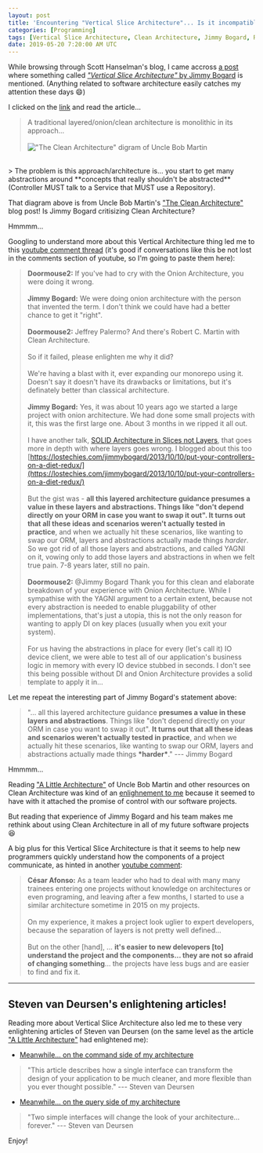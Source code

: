 ```yaml
---
layout: post
title: 'Encountering "Vertical Slice Architecture"... Is it incompatible with Clean Architecture?'
categories: [Programming]
tags: [Vertical Slice Architecture, Clean Architecture, Jimmy Bogard, Robert Martin, Steven van Deursen]
date: 2019-05-20 7:20:00 AM UTC
---
```


<!-- May 20, 2019 3:20:00 PM Philippine Time -->

While browsing through Scott Hanselman's blog, I came accross [a post](https://www.hanselman.com/blog/ExampleCodeOpinionatedContosoUniversityOnASPNETCore20sRazorPages.aspx) where something called [_"Vertical Slice Architecture"_ by Jimmy Bogard](https://jimmybogard.com/vertical-slice-architecture/) is mentioned. (Anything related to software architecture easily catches my attention these days :smile:) 

I clicked on the [link](https://jimmybogard.com/vertical-slice-architecture/) and read the article...

> A traditional layered/onion/clean architecture is monolithic in its approach...
<br /><br />
> !["The Clean Architecture" digram of Uncle Bob Martin](https://blog.cleancoder.com/uncle-bob/images/2012-08-13-the-clean-architecture/CleanArchitecture.jpg)
<br />
> The problem is this approach/architecture is... you start to get many abstractions around **concepts that really shouldn't be abstracted** (Controller MUST talk to a Service that MUST use a Repository).


<!--more-->


That diagram above is from Uncle Bob Martin's ["The Clean Architecture"](https://blog.cleancoder.com/uncle-bob/2012/08/13/the-clean-architecture.html) blog post! Is Jimmy Bogard critisizing Clean Architecture?

Hmmmm...

Googling to understand more about this Vertical Architecture thing led me to this [youtube comment thread](https://www.youtube.com/watch?v=SUiWfhAhgQw&lc=UgzDmpq_2SHwmuSgIL54AaABAg) (it's good if conversations like this be not lost in the comments section of youtube, so I'm going to paste them here):

> **Doormouse2:** 
If you've had to cry with the Onion Architecture, you were doing it wrong.
<br /><br />
**Jimmy Bogard:** 
We were doing onion architecture with the person that invented the term. I don't think we could have had a better chance to get it "right".
<br /><br />
> **Doormouse2:** 
Jeffrey Palermo? And there's Robert C. Martin with Clean Architecture. 
<br /><br />
So if it failed, please enlighten me why it did? 
<br /><br />
We're having a blast with it, ever expanding our monorepo using it. Doesn't say it doesn't have its drawbacks or limitations, but it's definately better than classical architecture.﻿
<br /><br />
**Jimmy Bogard:** 
Yes, it was about 10 years ago we started a large project with onion architecture. We had done some small projects with it, this was the first large one. About 3 months in we ripped it all out. 
<br /><br />
I have another talk, [SOLID Architecture in Slices not Layers](https://www.youtube.com/watch?v=wTd-VcJCs_M), that goes more in depth with where layers goes wrong. I blogged about this too [https://lostechies.com/jimmybogard/2013/10/10/put-your-controllers-on-a-diet-redux/](https://lostechies.com/jimmybogard/2013/10/10/put-your-controllers-on-a-diet-redux/)
<br /><br />
But the gist was - **all this layered architecture guidance presumes a value in these layers and abstractions. Things like "don't depend directly on your ORM in case you want to swap it out". It turns out that all these ideas and scenarios weren't actually tested in practice**, and when we actually hit these scenarios, like wanting to swap our ORM, layers and abstractions actually made things *harder*. So we got rid of all those layers and abstractions, and called YAGNI on it, vowing only to add those layers and abstractions in when we felt true pain. 7-8 years later, still no pain.
<br /><br />
> **Doormouse2:** 
​@Jimmy Bogard Thank you for this clean and elaborate breakdown of your experience with Onion Architecture. While I sympathise with the YAGNI argument to a certain extent, because not every abstraction is needed to enable pluggability of other implementations, that's just a utopia, this is not the only reason for wanting to apply DI on key places (usually when you exit your system). 
<br /><br />
For us having the abstractions in place for every (let's call it) IO device client, we were able to test all of our application's business logic in memory with every IO device stubbed in seconds. I don't see this being possible without DI and Onion Architecture provides a solid template to apply it in...

<!--
 Also we had a requirement to deploy our applications as WAR on an old application server as well as as microservices in the cloud. There were definately cases we could get away with only writing a new implementation for the cloud, without touching our core application. This would be the Open-closed principle in SOLID. 
<br /><br />
So we're having three layers: Core, Integration and Delivery, no more, no less. Core contains all business logic and entities, basically most code. Integration all repository logic (JPA repositories, WS/Rest clients, etc, we just call them all repositories). Delivery contains how you want to deliver the Integration (like Spring Boot, WAR, Test etc). Also there proved to be a surprising amount of reusablity in the integration layer, because the repositories are so generic, containing no business logic at all. And a good amount of flexibility, because we could wire everything up in delivery the way we want it. All in one JVM for test or as smaller deliverables in the cloud. 
<br /><br />
I wonder how all these benefits work out in vertical slices. I do have to stand by my initial point that someting must have gone wrong for this not to work. Especially for big projects it's so suitable. Endlessly scalable. I've used it now for almost 6 years successfully in different size projects. Keep it clean and don't break the architecture in a monorepo though, or there will be hell to pay.

-->

Let me repeat the interesting part of Jimmy Bogard's statement above:

> "... all this layered architecture guidance **presumes a value in these layers and abstractions**. Things like "don't depend directly on your ORM in case you want to swap it out". **It turns out that all these ideas and scenarios weren't actually tested in practice**, and when we actually hit these scenarios, like wanting to swap our ORM, layers and abstractions actually made things **\*harder\***." --- Jimmy Bogard

Hmmmm...

Reading ["A Little Architecture"](http://blog.cleancoder.com/uncle-bob/2016/01/04/ALittleArchitecture.html) of Uncle Bob Martin and other resources on Clean Architecture was kind of an [enlighnement to me](https://jeremiahflaga.github.io/2017/08/09/clean-architecture-an-equivalent-to-one-language/) because it seemed to have with it attached the promise of control with our software projects.

But reading that experience of Jimmy Bogard and his team makes me rethink about using Clean Architecture in all of my future software projects :laughing:

A big plus for this Vertical Slice Architecture is that it seems to help new programmers quickly understand how the components of a project communicate, as hinted in another [youtube comment](https://www.youtube.com/watch?v=SUiWfhAhgQw&lc=UgxKn5DIimiDXq1MWqB4AaABAg):

> **César Afonso:**
As a team leader who had to deal with many many trainees entering one projects without knowledge on architectures or even programing, and leaving after a few months, I started to use a similar architecture sometime in 2015 on my projects. 
<br /><br />
On my experience, it makes a project look uglier to expert developers, because the separation of layers is not pretty well defined...
<br /><br />
But on the other [hand], ... **it's easier to new delevopers [to] understand the project and the components... they are not so afraid of changing something**... the projects have less bugs and are easier to find and fix it. 

----------

## Steven van Deursen's enlightening articles!

Reading more about Vertical Slice Architecture also led me to these very enlightening articles of Steven van Deursen (on the same level as the article ["A Little Architecture"](http://blog.cleancoder.com/uncle-bob/2016/01/04/ALittleArchitecture.html) had enlightened me):

- [Meanwhile... on the command side of my architecture](https://blogs.cuttingedge.it/steven/posts/2011/meanwhile-on-the-command-side-of-my-architecture/)

> "This article describes how a single interface can transform the design of your application to be much cleaner, and more flexible than you ever thought possible." --- Steven van Deursen


- [Meanwhile... on the query side of my architecture](https://blogs.cuttingedge.it/steven/posts/2011/meanwhile-on-the-query-side-of-my-architecture/)

> "Two simple interfaces will change the look of your architecture… forever." --- Steven van Deursen

Enjoy!

